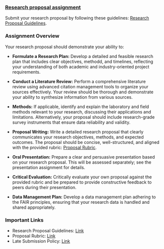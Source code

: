 ### [Research proposal assignment](https://aselshall.github.io/rm/hw/proposal-hw)

Submit your research proposal by following these guidelines: [Research Proposal Guidelines](https://aselshall.github.io/rm/hw/proposal).

### Assignment Overview
Your research proposal should demonstrate your ability to:

- **Formulate a Research Plan:** Develop a detailed and feasible research plan that includes clear objectives, methodd, and timelines, reflecting your understanding of both academic and industry-oriented project requirements.
  
- **Conduct a Literature Review:** Perform a comprehensive literature review using advanced citation management tools to organize your sources effectively. Your review should be thorough and demonstrate your ability to synthesize information from various sources.

- **Methods:** If applicable, identify and explain the laboratory and field methods relevant to your research, discussing their applications and limitations. Alternatively, your proposal should include research-grade survey instruments that ensure data reliability and validity.

- **Proposal Writing:** Write a detailed research proposal that clearly communicates your research objectives, methods, and expected outcomes. The proposal should be concise, well-structured, and aligned with the provided rubric: [Proposal Rubric](https://aselshall.github.io/rm/hw/rubric).

- **Oral Presentation:** Prepare a clear and persuasive presentation based on your research proposal. This will be assessed separately; see the presentation assignment for details.

- **Critical Evaluation:** Critically evaluate your own proposal against the provided rubric and be prepared to provide constructive feedback to peers during their presentation.

- **Data Management Plan:** Develop a data management plan adhering to the FAIR principles, ensuring that your research data is handled and shared appropriately.

### Important Links
- Research Proposal Guidelines: [Link](https://aselshall.github.io/rm/hw/proposal)
- Proposal Rubric: [Link](https://aselshall.github.io/rm/hw/rubric)
- Late Submission Policy: [Link](https://aselshall.github.io/rm/#late-assignment-and-report-policy)
